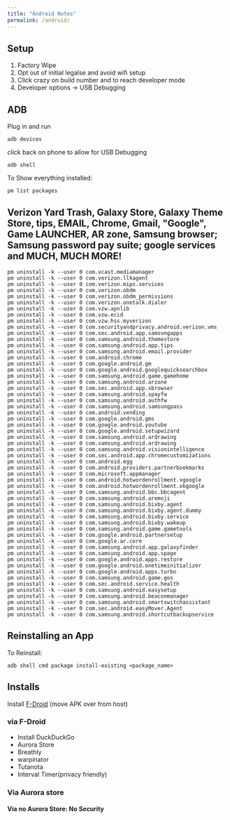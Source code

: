 ```yaml
---
title: "Android Notes"
permalink: /android/
---
```


## Setup

1. Factory Wipe
2. Opt out of initial legalse and avoid wifi setup
3. Click crazy on build number and to reach developer mode
4. Developer options -> USB Debugging

## ADB

Plug in and run

```
adb devices

```
click back on phone to allow for USB Debugging

```
adb shell
```
To Show everything installed:

```
pm list packages
```

## Verizon Yard Trash, Galaxy Store, Galaxy Theme Store, tips, EMAIL, Chrome, Gmail, "Google", Game LAUNCHER, AR zone, Samsung browser;  Samsung password pay suite; google services and MUCH, MUCH MORE!

```
pm uninstall -k --user 0 com.vcast.mediamanager
pm uninstall -k --user 0 com.verizon.llkagent
pm uninstall -k --user 0 com.verizon.mips.services
pm uninstall -k --user 0 com.verizon.obdm
pm uninstall -k --user 0 com.verizon.obdm_permissions
pm uninstall -k --user 0 com.verizon.onetalk.dialer
pm uninstall -k --user 0 com.vzw.apnlib
pm uninstall -k --user 0 com.vzw.ecid
pm uninstall -k --user 0 com.vzw.hss.myverizon
pm uninstall -k --user 0 com.securityandprivacy.android.verizon.vms
pm uninstall -k --user 0 com.sec.android.app.samsungapps
pm uninstall -k --user 0 com.samsung.android.themestore
pm uninstall -k --user 0 com.samsung.android.app.tips
pm uninstall -k --user 0 com.samsung.android.email.provider
pm uninstall -k --user 0 com.android.chrome
pm uninstall -k --user 0 com.google.android.gm
pm uninstall -k --user 0 com.google.android.googlequicksearchbox
pm uninstall -k --user 0 com.samsung.android.game.gamehome
pm uninstall -k --user 0 com.samsung.android.arzone
pm uninstall -k --user 0 com.sec.android.app.sbrowser
pm uninstall -k --user 0 com.samsung.android.spayfw
pm uninstall -k --user 0 com.samsung.android.authfw
pm uninstall -k --user 0 com.samsung.android.samsungpass
pm uninstall -k --user 0 com.android.vending
pm uninstall -k --user 0 com.google.android.gms
pm uninstall -k --user 0 com.google.android.youtube
pm uninstall -k --user 0 com.google.android.setupwizard
pm uninstall -k --user 0 com.samsung.android.ardrawing
pm uninstall -k --user 0 com.samsung.android.ardrawing
pm uninstall -k --user 0 com.samsung.android.visionintelligence
pm uninstall -k --user 0 com.sec.android.app.chromecustomizations
pm uninstall -k --user 0 com.android.egg
pm uninstall -k --user 0 com.android.providers.partnerbookmarks
pm uninstall -k --user 0 com.microsoft.appmanager
pm uninstall -k --user 0 com.android.hotwordenrollment.xgoogle  
pm uninstall -k --user 0 com.android.hotwordenrollment.okgoogle  
pm uninstall -k --user 0 com.samsung.android.bbc.bbcagent
pm uninstall -k --user 0 com.samsung.android.aremoji
pm uninstall -k --user 0 com.samsung.android.bixby.agent
pm uninstall -k --user 0 com.samsung.android.bixby.agent.dummy
pm uninstall -k --user 0 com.samsung.android.bixby.service
pm uninstall -k --user 0 com.samsung.android.bixby.wakeup
pm uninstall -k --user 0 com.samsung.android.game.gametools
pm uninstall -k --user 0 com.google.android.partnersetup
pm uninstall -k --user 0 com.google.ar.core
pm uninstall -k --user 0 com.samsung.android.app.galaxyfinder
pm uninstall -k --user 0 com.samsung.android.app.spage
pm uninstall -k --user 0 com.google.android.apps.restore
pm uninstall -k --user 0 com.google.android.onetimeinitializer
pm uninstall -k --user 0 com.google.android.apps.turbo
pm uninstall -k --user 0 com.samsung.android.game.gos
pm uninstall -k --user 0 com.sec.android.service.health
pm uninstall -k --user 0 com.samsung.android.easysetup
pm uninstall -k --user 0 com.samsung.android.beaconmanager
pm uninstall -k --user 0 com.samsung.android.smartswitchassistant
pm uninstall -k --user 0 com.sec.android.easyMover.Agent
pm uninstall -k --user 0 com.samsung.android.shortcutbackupservice

```

## Reinstalling an App

To Reinstall:

```
adb shell cmd package install-existing <package_name>
```

## Installs

Install [F-Droid](https://f-droid.org/) (move APK over from host)

### via F-Droid

* Install DuckDuckGo
* Aurora Store
* Breathly
* warpinator
* Tutanota
* Interval Timer(privacy friendly)

### Via Aurora store


#### Via no Aurora Store: No Security

